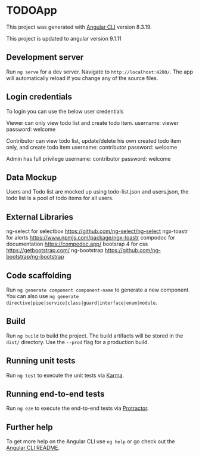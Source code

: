 # TODOApp

This project was generated with [Angular CLI](https://github.com/angular/angular-cli) version 8.3.19.

This project is updated to angular version 9.1.11

## Development server

Run `ng serve` for a dev server. Navigate to `http://localhost:4200/`. The app will automatically reload if you change any of the source files.

## Login credentials

To login you can use the below user credentials

Viewer can only view todo list and create todo item.
username: viewer
password: welcome

Contributor can view todo list, update/delete his own created todo item only, and create todo item
username: contributor
password: welcome

Admin has full privilege
username: contributor
password: welcome

## Data Mockup
Users and Todo list are mocked up using todo-list.json and users.json, the todo list is a pool of todo items for all users.

## External Libraries

ng-select for selectbox https://github.com/ng-select/ng-select
ngx-toastr for alerts https://www.npmjs.com/package/ngx-toastr
compodoc for documentation https://compodoc.app/
bootsrap 4 for css https://getbootstrap.com/
ng-bootstrap https://github.com/ng-bootstrap/ng-bootstrap

## Code scaffolding

Run `ng generate component component-name` to generate a new component. You can also use `ng generate directive|pipe|service|class|guard|interface|enum|module`.

## Build

Run `ng build` to build the project. The build artifacts will be stored in the `dist/` directory. Use the `--prod` flag for a production build.

## Running unit tests

Run `ng test` to execute the unit tests via [Karma](https://karma-runner.github.io).

## Running end-to-end tests

Run `ng e2e` to execute the end-to-end tests via [Protractor](http://www.protractortest.org/).

## Further help

To get more help on the Angular CLI use `ng help` or go check out the [Angular CLI README](https://github.com/angular/angular-cli/blob/master/README.md).
